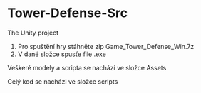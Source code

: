 # Tower-Defense-Src
The Unity project


1. Pro spuštění hry stáhněte zip Game_Tower_Defense_Win.7z 
2. V dané složce spusťe file .exe


Veškeré modely a scripta se nachází ve složce Assets

Celý kod se nacházi ve složce scripts
